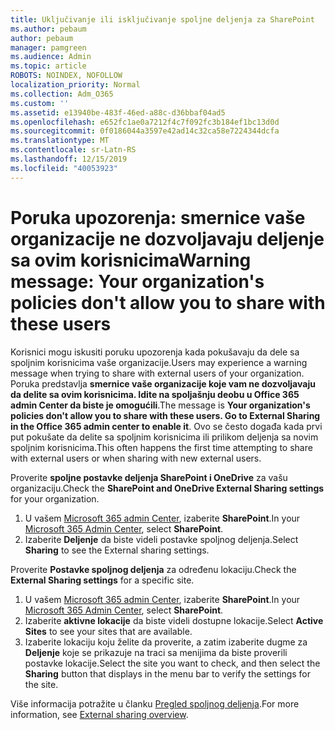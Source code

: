 ```yaml
---
title: Uključivanje ili isključivanje spoljne deljenja za SharePoint
ms.author: pebaum
author: pebaum
manager: pamgreen
ms.audience: Admin
ms.topic: article
ROBOTS: NOINDEX, NOFOLLOW
localization_priority: Normal
ms.collection: Adm_O365
ms.custom: ''
ms.assetid: e13940be-483f-46ed-a88c-d36bbaf04ad5
ms.openlocfilehash: e652fc1ae0a7212f4c7f092fc3b184ef1bc13d0d
ms.sourcegitcommit: 0f0186044a3597e42ad14c32ca58e7224344dcfa
ms.translationtype: MT
ms.contentlocale: sr-Latn-RS
ms.lasthandoff: 12/15/2019
ms.locfileid: "40053923"
---
```

# <a name="warning-message-your-organizations-policies-dont-allow-you-to-share-with-these-users"></a><span data-ttu-id="59e28-102">Poruka upozorenja: smernice vaše organizacije ne dozvoljavaju deljenje sa ovim korisnicima</span><span class="sxs-lookup"><span data-stu-id="59e28-102">Warning message: Your organization's policies don't allow you to share with these users</span></span>

<span data-ttu-id="59e28-103">Korisnici mogu iskusiti poruku upozorenja kada pokušavaju da dele sa spoljnim korisnicima vaše organizacije.</span><span class="sxs-lookup"><span data-stu-id="59e28-103">Users may experience a warning message when trying to share with external users of your organization.</span></span> <span data-ttu-id="59e28-104">Poruka predstavlja **smernice vaše organizacije koje vam ne dozvoljavaju da delite sa ovim korisnicima. Idite na spoljašnju deobu u Office 365 admin Center da biste je omogućili**.</span><span class="sxs-lookup"><span data-stu-id="59e28-104">The message is **Your organization's policies don't allow you to share with these users. Go to External Sharing in the Office 365 admin center to enable it**.</span></span> <span data-ttu-id="59e28-105">Ovo se često događa kada prvi put pokušate da delite sa spoljnim korisnicima ili prilikom deljenja sa novim spoljnim korisnicima.</span><span class="sxs-lookup"><span data-stu-id="59e28-105">This often happens the first time attempting to share with external users or when sharing with new external users.</span></span>

<span data-ttu-id="59e28-106">Proverite **spoljne postavke deljenja SharePoint i OneDrive** za vašu organizaciju.</span><span class="sxs-lookup"><span data-stu-id="59e28-106">Check the **SharePoint and OneDrive External Sharing settings** for your organization.</span></span>

1. <span data-ttu-id="59e28-107">U vašem [Microsoft 365 admin Center](https://admin.microsoft.com/AdminPortal/Home#/homepage">https://admin.microsoft.com/), izaberite **SharePoint**.</span><span class="sxs-lookup"><span data-stu-id="59e28-107">In your [Microsoft 365 Admin Center](https://admin.microsoft.com/AdminPortal/Home#/homepage">https://admin.microsoft.com/), select **SharePoint**.</span></span>
3. <span data-ttu-id="59e28-108">Izaberite **Deljenje** da biste videli postavke spoljnog deljenja.</span><span class="sxs-lookup"><span data-stu-id="59e28-108">Select **Sharing** to see the External sharing settings.</span></span>

<span data-ttu-id="59e28-109">Proverite **Postavke spoljnog deljenja** za određenu lokaciju.</span><span class="sxs-lookup"><span data-stu-id="59e28-109">Check the **External Sharing settings** for a specific site.</span></span>

1. <span data-ttu-id="59e28-110">U vašem [Microsoft 365 admin Center](https://admin.microsoft.com/AdminPortal/Home#/homepage">https://admin.microsoft.com/), izaberite **SharePoint**.</span><span class="sxs-lookup"><span data-stu-id="59e28-110">In your [Microsoft 365 Admin Center](https://admin.microsoft.com/AdminPortal/Home#/homepage">https://admin.microsoft.com/), select **SharePoint**.</span></span>
2. <span data-ttu-id="59e28-111">Izaberite **aktivne lokacije** da biste videli dostupne lokacije.</span><span class="sxs-lookup"><span data-stu-id="59e28-111">Select **Active Sites** to see your sites that are available.</span></span>
3. <span data-ttu-id="59e28-112">Izaberite lokaciju koju želite da proverite, a zatim izaberite dugme za **Deljenje** koje se prikazuje na traci sa menijima da biste proverili postavke lokacije.</span><span class="sxs-lookup"><span data-stu-id="59e28-112">Select the site you want to check, and then select the **Sharing** button that displays in the menu bar to verify the settings for the site.</span></span>

<span data-ttu-id="59e28-113">Više informacija potražite u članku [Pregled spoljnog deljenja](https://docs.microsoft.com/sharepoint/external-sharing-overview).</span><span class="sxs-lookup"><span data-stu-id="59e28-113">For more information, see [External sharing overview](https://docs.microsoft.com/sharepoint/external-sharing-overview).</span></span>